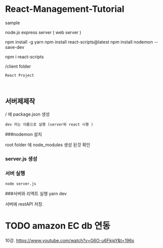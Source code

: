# React-Management-Tutorial
sample


node.js express server ( web server )


npm install -g yarn 
npm install react-scripts@latest
npm install nodemon --save-dev

npm i react-scripts








/client   folder

    React Project 


​     
## 서버제제작

/ 에  package.json  생성 


    dev 라는 이름으로 실행 (server와 react 시행 )



###nodemon  설치 

   root folder 에  node_modules 생성 된것 확인


### server.js 생성 



### 서버 실행 
    node server.js    

###서버와 리엑트 실행
     yarn dev 



서버에 restAPI 저장.




# TODO    amazon EC db 연동 

10강. 
https://www.youtube.com/watch?v=G6O-u6FkjpY&t=196s
